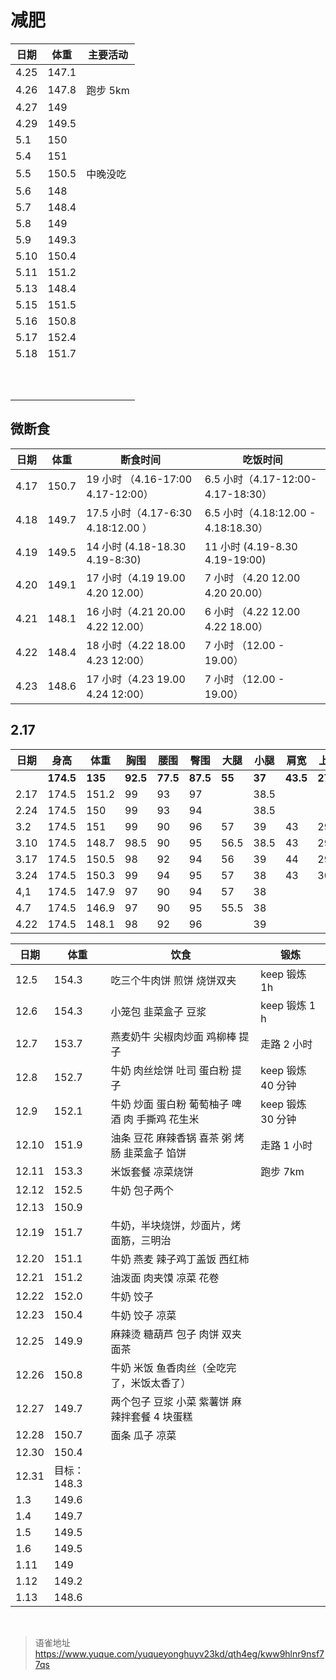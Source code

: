 # 减肥
| 日期 | 体重  | 主要活动 |
| ---- | ----- | -------- |
| 4.25 | 147.1 |          |
| 4.26 | 147.8 | 跑步 5km |
| 4.27 | 149   |          |
| 4.29 | 149.5 |          |
| 5.1  | 150   |          |
| 5.4  | 151   |          |
| 5.5  | 150.5 | 中晚没吃 |
| 5.6  | 148   |          |
| 5.7  | 148.4 |          |
| 5.8  | 149   |          |
| 5.9  | 149.3 |          |
| 5.10 | 150.4 |          |
| 5.11 | 151.2 |          |
| 5.13 | 148.4 |          |
| 5.15 | 151.5 |          |
| 5.16 | 150.8 |          |
| 5.17 | 152.4 |          |
| 5.18 | 151.7 |          |
|      |       |          |
|      |       |          |
|      |       |          |
|      |       |          |
|      |       |          |
|      |       |          |
|      |       |          |
|      |       |          |
|      |       |          |
|      |       |          |

## 微断食

| 日期 | 体重  | 断食时间                           | 吃饭时间                            |
| ---- | ----- | ---------------------------------- | ----------------------------------- |
| 4.17 | 150.7 | 19 小时 （4.16-17:00 4.17-12:00）  | 6.5 小时（4.17-12:00-4.17-18:30）   |
| 4.18 | 149.7 | 17.5 小时（4.17-6:30 4.18:12.00 ） | 6.5 小时（4.18:12.00 - 4.18:18.30） |
| 4.19 | 149.5 | 14 小时 (4.18-18.30 4.19-8:30)     | 11 小时 (4.19-8.30 4.19-19:00)      |
| 4.20 | 149.1 | 17 小时（4.19 19.00 4.20 12.00）   | 7 小时 （4.20 12.00 4.20 20.00）    |
| 4.21 | 148.1 | 16 小时（4.21 20.00 4.22 12.00）   | 6 小时 （4.22 12.00 4.22 18.00）    |
| 4.22 | 148.4 | 18 小时（4.22 18.00 4.23 12:00）   | 7 小时 （12.00 - 19.00）            |
| 4.23 | 148.6 | 17 小时（4.23 19.00 4.24 12:00）   | 7 小时 （12.00 - 19.00）            |

##

## 2.17

| 日期 | 身高      | 体重    | 胸围     | 腰围     | 臀围     | 大腿   | 小腿   | 肩宽     | 上臂     | 颈围     |
| ---- | --------- | ------- | -------- | -------- | -------- | ------ | ------ | -------- | -------- | -------- |
|      | **174.5** | **135** | **92.5** | **77.5** | **87.5** | **55** | **37** | **43.5** | **27.5** | **36.5** |
| 2.17 | 174.5     | 151.2   | 99       | 93       | 97       |        | 38.5   |          |          |          |
| 2.24 | 174.5     | 150     | 99       | 93       | 94       |        | 38.5   |          |          |          |
| 3.2  | 174.5     | 151     | 99       | 90       | 96       | 57     | 39     | 43       | 29       |          |
| 3.10 | 174.5     | 148.7   | 98.5     | 90       | 95       | 56.5   | 38.5   | 43       | 29.5     | 37.5     |
| 3.17 | 174.5     | 150.5   | 98       | 92       | 94       | 56     | 39     | 44       | 29.5     |          |
| 3.24 | 174.5     | 150.3   | 99       | 94       | 95       | 57     | 38     | 43       | 30       |          |
| 4,1  | 174.5     | 147.9   | 97       | 90       | 94       | 57     | 38     |          |          |          |
| 4.7  | 174.5     | 146.9   | 97       | 90       | 95       | 55.5   | 38     |          |          |          |
| 4.22 | 174.5     | 148.1   | 98       | 92       | 96       |        | 39     |          |          |          |

| 日期  | 体重        | 饮食                                            | 锻炼              |
| ----- | ----------- | ----------------------------------------------- | ----------------- |
| 12.5  | 154.3       | 吃三个牛肉饼 煎饼 烧饼双夹                      | keep 锻炼 1h      |
| 12.6  | 154.3       | 小笼包 韭菜盒子 豆浆                            | keep 锻炼 1 h     |
| 12.7  | 153.7       | 燕麦奶牛 尖椒肉炒面 鸡柳棒 提子                 | 走路 2 小时       |
| 12.8  | 152.7       | 牛奶 肉丝烩饼 吐司 蛋白粉 提子                  | keep 锻炼 40 分钟 |
| 12.9  | 152.1       | 牛奶 炒面 蛋白粉 葡萄柚子 啤酒 肉 手撕鸡 花生米 | keep 锻炼 30 分钟 |
| 12.10 | 151.9       | 油条 豆花 麻辣香锅 喜茶 粥 烤肠 韭菜盒子 馅饼   | 走路 1 小时       |
| 12.11 | 153.3       | 米饭套餐 凉菜烧饼                               | 跑步 7km          |
| 12.12 | 152.5       | 牛奶 包子两个                                   |                   |
| 12.13 | 150.9       |                                                 |                   |
| 12.19 | 151.7       | 牛奶，半块烧饼，炒面片，烤面筋，三明治          |                   |
| 12.20 | 151.1       | 牛奶 燕麦 辣子鸡丁盖饭 西红柿                   |                   |
| 12.21 | 151.2       | 油泼面 肉夹馍 凉菜 花卷                         |                   |
| 12.22 | 152.0       | 牛奶 饺子                                       |                   |
| 12.23 | 150.4       | 牛奶 饺子 凉菜                                  |                   |
| 12.25 | 149.9       | 麻辣烫 糖葫芦 包子 肉饼 双夹 面茶               |                   |
| 12.26 | 150.8       | 牛奶 米饭 鱼香肉丝（全吃完了，米饭太香了）      |                   |
| 12.27 | 149.7       | 两个包子 豆浆 小菜 紫薯饼 麻辣拌套餐 4 块蛋糕   |                   |
| 12.28 | 150.7       | 面条 瓜子 凉菜                                  |                   |
| 12.30 | 150.4       |                                                 |                   |
| 12.31 | 目标：148.3 |                                                 |                   |
| 1.3   | 149.6       |                                                 |                   |
| 1.4   | 149.7       |                                                 |                   |
| 1.5   | 149.5       |                                                 |                   |
| 1.6   | 149.5       |                                                 |                   |
| 1.11  | 149         |                                                 |                   |
| 1.12  | 149.2       |                                                 |                   |
| 1.13  | 148.6       |                                                 |                   |

<br>
  
> 语雀地址 https://www.yuque.com/yuqueyonghuyv23kd/qth4eg/kww9hlnr9nsf77qs